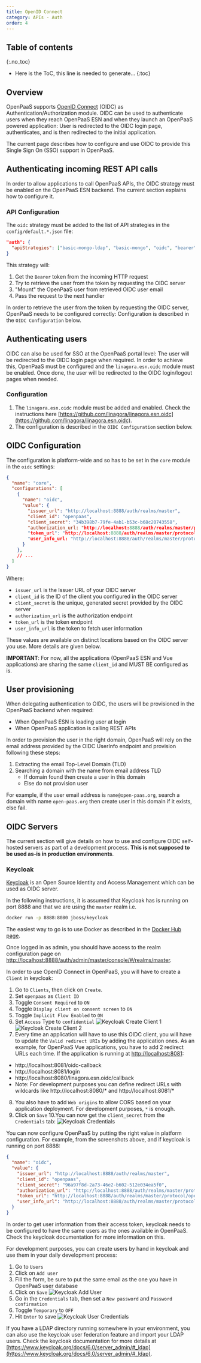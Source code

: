 ```yaml
---
title: OpenID Connect
category: APIs - Auth
order: 4
---
```


## Table of contents
{:.no_toc}

* Here is the ToC, this line is needed to generate...
{:toc}

## Overview

OpenPaaS supports [OpenID Connect](https://openid.net/connect/) (OIDC) as Authentication/Authorization module.
OIDC can be used to authenticate users when they reach OpenPaaS ESN and when they launch an OpenPaaS powered application: User is redirected to the OIDC login page, authenticates, and is then redirected to the initial application.

The current page describes how to configure and use OIDC to provide this Single Sign On (SSO) support in OpenPaaS.

## Authenticating incoming REST API calls

In order to allow applications to call OpenPaaS APIs, the OIDC strategy must be enabled on the OpenPaaS ESN backend. The current section explains how to configure it.

### API Configuration

The `oidc` strategy must be added to the list of API strategies in the `config/default.*.json` file:

```json
"auth": {
  "apiStrategies": ["basic-mongo-ldap", "basic-mongo", "oidc", "bearer", "jwt"]
}
```

This strategy will:

1. Get the `Bearer` token from the incoming HTTP request
2. Try to retrieve the user from the token by requesting the OIDC server
3. "Mount" the OpenPaaS user from retrieved OIDC user email
4. Pass the request to the next handler

In order to retrieve the user from the token by requesting the OIDC server, OpenPaaS needs to be configured correctly: Configuration is described in the `OIDC Configuration` below.

## Authenticating users

OIDC can also be used for SSO at the OpenPaaS portal level: The user will be redirected to the OIDC login page when required. In order to achieve this, OpenPaaS must be configured and the `linagora.esn.oidc` module must be enabled. Once done, the user will be redirected to the OIDC login/logout pages when needed.

### Configuration

1. The `linagora.esn.oidc` module must be added and enabled. Check the instructions here [https://github.com/linagora/linagora.esn.oidc](https://github.com/linagora/linagora.esn.oidc).
2. The configuration is described in the `OIDC Configuration` section below.

## OIDC Configuration

The configuration is platform-wide and so has to be set in the `core` module in the `oidc` settings:

```json
{
  "name": "core",
  "configurations": [
    {
      "name": "oidc",
      "value": {
        "issuer_url": "http://localhost:8888/auth/realms/master",
        "client_id": "openpaas",
        "client_secret": "34b398b7-79fe-4ab1-b53c-b68c20743558",
        "authorization_url: "http://localhost:8888/auth/realms/master/protocol/openid-connect/auth",
        "token_url": "http://localhost:8888/auth/realms/master/protocol/openid-connect/token",
        "user_info_url: "http://localhost:8888/auth/realms/master/protocol/openid-connect/userinfo"
      }
    },
    // ...
  ]
}
```

Where:

- `issuer_url` is the Issuer URL of your OIDC server
- `client_id` is the ID of the client you configured in the OIDC server
- `client_secret` is the unique, generated secret provided by the OIDC server
- `authorization_url` is the authorization endpoint
- `token_url` is the token endpoint
- `user_info_url` is the token to fetch user information

These values are available on distinct locations based on the OIDC server you use. More details are given below.

**IMPORTANT**: For now, all the applications (OpenPaaS ESN and Vue applications) are sharing the same `client_id` and MUST BE configured as is.

## User provisioning

When delegating authentication to OIDC, the users will be provisioned in the OpenPaaS backend when required:

- When OpenPaaS ESN is loading user at login
- When OpenPaaS application is calling REST APIs

In order to provision the user in the right domain, OpenPaaS will rely on the email address provided by the OIDC UserInfo endpoint and provision following these steps:

1. Extracting the email Top-Level Domain (TLD)
2. Searching a domain with the name from email address TLD
    - If domain found then create a user in this domain
    - Else do not provision user

For example, if the user email address is `name@open-paas.org`, search a domain with name `open-paas.org` then create user in this domain if it exists, else fail.

## OIDC Servers

The current section will give details on how to use and configure OIDC self-hosted servers as part of a development process. **This is not supposed to be used as-is in production environments**.

### Keycloak

[Keycloak](https://www.keycloak.org/) is an Open Source Identity and Access Management which can be used as OIDC server.

In the following instructions, it is assumed that Keycloak has is running on port 8888 and that we are using the `master` realm i.e.

```sh
docker run -p 8888:8080 jboss/keycloak
```

The easiest way to go is to use Docker as described in the [Docker Hub page](https://hub.docker.com/r/jboss/keycloak/).

Once logged in as admin, you should have access to the realm configuration page on [http://localhost:8888/auth/admin/master/console/#/realms/master](http://localhost:8888/auth/admin/master/console/#/realms/master).

In order to use OpenID Connect in OpenPaaS, you will have to create a `Client` in keycloak:

1. Go to `Clients`, then click on `Create`.
2. Set `openpaas` as `Client ID`
3. Toggle `Consent Required` to `ON`
4. Toggle `Display client on consent screen` to `ON`
5. Toggle `Implicit Flow Enabled` to `ON`
6. Set `Access` Type to `confidential`
  ![Keycloak Create Client 1](/images/apis/auth/oidc/keycloak_create_client_1.png)
  ![Keycloak Create Client 2](/images/apis/auth/oidc/keycloak_create_client_2.png)
7. Every time an application will have to use this OIDC client, you will have to update the `Valid redirect URIs` by adding the application ones. As an example, for OpenPaaS Vue applications, you have to add 2 redirect URLs each time. If the application is running at [http://localhost:8081](http://localhost:8081):
  - http://localhost:8081/oidc-callback
  - http://localhost:8081/login
  - http://localhost:8080/linagora.esn.oidc/callback
  - Note: For development purposes you can define redirect URLs with wildcards like http://localhost:8080/* and http://localhost:8081/*
8. You also have to add `Web origins` to allow CORS based on your application deployment. For development purposes, `*` is enough.
9. Click on `Save`
10.You can now get the `client_secret` from the `Credentials` tab:
  ![Keycloak Credentials](/images/apis/auth/oidc/keycloak_client_credentials.png)

You can now configure OpenPaaS by putting the right value in platform configuration. For example, from the screenshots above, and if keycloak is running on port 8888:

```json
{
  "name": "oidc",
  "value": {
    "issuer_url": "http://localhost:8888/auth/realms/master",
    "client_id": "openpaas",
    "client_secret": "96a97f8d-2a73-46e2-b602-512e034ea5f0",
    "authorization_url": "http://localhost:8888/auth/realms/master/protocol/openid-connect/auth",
    "token_url": "http://localhost:8888/auth/realms/master/protocol/openid-connect/token",
    "user_info_url": "http://localhost:8888/auth/realms/master/protocol/openid-connect/userinfo"
  }
}
```

In order to get user information from their access token, keycloak needs to be configured to have the same users as the ones available in OpenPaaS. Check the keycloak documentation for more information on this.

For development purposes, you can create users by hand in keycloak and use them in your daily development process:

1. Go to `Users`
2. Click on `Add user`
3. Fill the form, be sure to put the same email as the one you have in OpenPaaS user database
4. Click on `Save`
  ![Keycloak Add User](/images/apis/auth/oidc/keycloak_add_user.png)
5. Go in the `Credentials` tab, then set a `New password` and `Password confirmation`
6. Toggle `Temporary` to `OFF`
7. Hit `Enter` to save
  ![Keycloak User Credentials](/images/apis/auth/oidc/keycloak_user_credentials.png)

If you have a LDAP directory running somewhere in your environment, you can also use the keycloak user federation feature and import your LDAP users. Check the keycloak documentation for more details at [https://www.keycloak.org/docs/6.0/server_admin/#_ldap](https://www.keycloak.org/docs/6.0/server_admin/#_ldap).